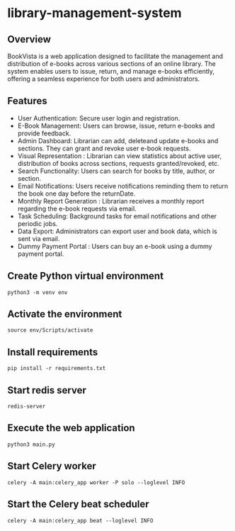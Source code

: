 # library-management-system

## Overview
BookVista is a web application designed to facilitate the management and distribution of e-books across various sections of an online library. The system enables users to issue, return, and manage e-books efficiently, offering a seamless experience for both users and administrators.

## Features
* User Authentication: Secure user login and registration.
* E-Book Management: Users can browse, issue, return e-books and provide feedback.
* Admin Dashboard: Librarian can add, deleteand update e-books and sections. They can grant and revoke user e-book requests.
* Visual Representation : Librarian can view statistics about active user, distribution of books across sections, requests granted/revoked, etc.
* Search Functionality: Users can search for books by title, author, or section.
* Email Notifications: Users receive notifications reminding them to return the book one day before the returnDate.
* Monthly Report Generation : Librarian receives a monthly report regarding the e-book requests via email.
* Task Scheduling: Background tasks for email notifications and other periodic jobs.
* Data Export: Administrators can export user and book data, which is sent via email.
* Dummy Payment Portal : Users can buy an e-book using a dummy payment portal.

## Create Python virtual environment
```
python3 -m venv env
```

## Activate the environment
```
source env/Scripts/activate
```

## Install requirements
```
pip install -r requirements.txt
```
## Start redis server
```
redis-server
```

## Execute the web application
```
python3 main.py
```

## Start Celery worker
```
celery -A main:celery_app worker -P solo --loglevel INFO
```

## Start the Celery beat scheduler
```
celery -A main:celery_app beat --loglevel INFO
```
 
